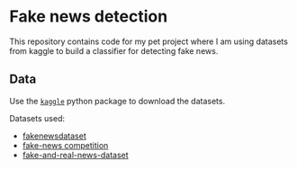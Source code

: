 # Fake news detection

This repository contains code for my pet project where I am using datasets from kaggle to build a classifier for detecting fake news.

## Data

Use the [`kaggle`](https://github.com/Kaggle/kaggle-api) python package to download the datasets.

Datasets used:
* [fakenewsdataset](https://www.kaggle.com/datasets/sumanthvrao/fakenewsdataset)
* [fake-news competition](https://www.kaggle.com/competitions/fake-news/data)
* [fake-and-real-news-dataset](https://www.kaggle.com/datasets/clmentbisaillon/fake-and-real-news-dataset)


